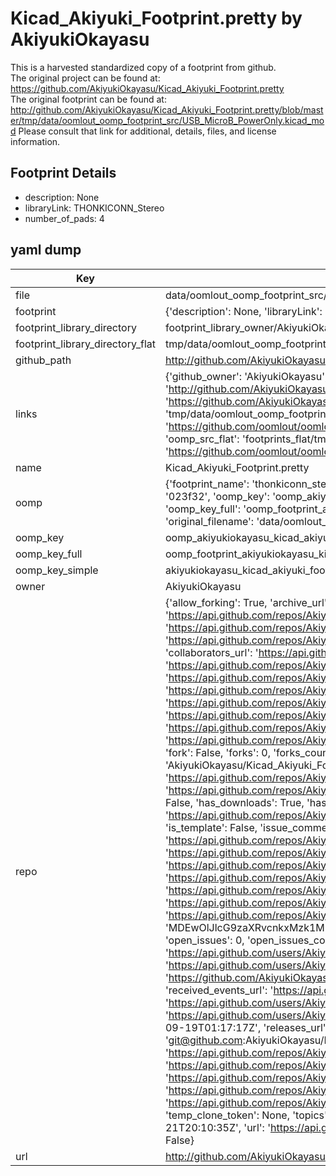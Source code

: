 # Kicad_Akiyuki_Footprint.pretty by AkiyukiOkayasu  
This is a harvested standardized copy of a footprint from github.  
The original project can be found at:  
https://github.com/AkiyukiOkayasu/Kicad_Akiyuki_Footprint.pretty  
The original footprint can be found at:
http://github.com/AkiyukiOkayasu/Kicad_Akiyuki_Footprint.pretty/blob/master/tmp/data/oomlout_oomp_footprint_src/USB_MicroB_PowerOnly.kicad_mod
Please consult that link for additional, details, files, and license information.  
## Footprint Details
* description: None  
* libraryLink: THONKICONN_Stereo  
* number_of_pads: 4  
## yaml dump  
| Key | Value |  
| --- | --- |  
| file | data/oomlout_oomp_footprint_src/Kicad_Akiyuki_Footprint.pretty/THONKICONN_Stereo.kicad_mod |  
| footprint | {'description': None, 'libraryLink': 'THONKICONN_Stereo', 'number_of_pads': 4} |  
| footprint_library_directory | footprint_library_owner/AkiyukiOkayasu_Kicad_Akiyuki_Footprint.pretty |  
| footprint_library_directory_flat | tmp/data/oomlout_oomp_footprint_src/footprints_flat/akiyukiokayasu_kicad_akiyuki_footprint_thonkiconn_stereo/working |  
| github_path | http://github.com/AkiyukiOkayasu/Kicad_Akiyuki_Footprint.pretty/blob/master/tmp/data/oomlout_oomp_footprint_src/THONKICONN_Stereo.kicad_mod |  
| links | {'github_owner': 'AkiyukiOkayasu', 'github_repo_name': 'Kicad_Akiyuki_Footprint.pretty', 'github_src': 'http://github.com/AkiyukiOkayasu/Kicad_Akiyuki_Footprint.pretty/blob/master/tmp/data/oomlout_oomp_footprint_src/USB_MicroB_PowerOnly.kicad_mod', 'github_src_repo': 'https://github.com/AkiyukiOkayasu/Kicad_Akiyuki_Footprint.pretty', 'oomp_bot': 'tmp/data/oomlout_oomp_footprint_src/footprints/akiyukiokayasu_kicad_akiyuki_footprint_thonkiconn_stereo/working', 'oomp_bot_github': 'https://github.com/oomlout/oomlout_oomp_footprint_bot/tree/main/tmp/data/oomlout_oomp_footprint_src/footprints/akiyukiokayasu_kicad_akiyuki_footprint_thonkiconn_stereo/working', 'oomp_src_flat': 'footprints_flat/tmp/data/oomlout_oomp_footprint_src/footprints_flat/akiyukiokayasu_kicad_akiyuki_footprint_thonkiconn_stereo/working', 'oomp_src_flat_github': 'https://github.com/oomlout/oomlout_oomp_footprint_src/tree/main/tmp/data/oomlout_oomp_footprint_src/footprints_flat/akiyukiokayasu_kicad_akiyuki_footprint_thonkiconn_stereo/working'} |  
| name | Kicad_Akiyuki_Footprint.pretty |  
| oomp | {'footprint_name': 'thonkiconn_stereo', 'library_name': 'kicad_akiyuki_footprint', 'md5': '023f328e35c05c413a2122bc42b04511', 'md5_10': '023f328e35', 'md5_5': '023f3', 'md5_6': '023f32', 'oomp_key': 'oomp_akiyukiokayasu_kicad_akiyuki_footprint_thonkiconn_stereo', 'oomp_key_extra': 'oomp_footprint_akiyukiokayasu_kicad_akiyuki_footprint_thonkiconn_stereo', 'oomp_key_full': 'oomp_footprint_akiyukiokayasu_kicad_akiyuki_footprint_thonkiconn_stereo_023f32', 'oomp_key_simple': 'akiyukiokayasu_kicad_akiyuki_footprint_thonkiconn_stereo', 'original_filename': 'data/oomlout_oomp_footprint_src/Kicad_Akiyuki_Footprint.pretty/THONKICONN_Stereo.kicad_mod', 'owner_name': 'akiyukiokayasu'} |  
| oomp_key | oomp_akiyukiokayasu_kicad_akiyuki_footprint_thonkiconn_stereo |  
| oomp_key_full | oomp_footprint_akiyukiokayasu_kicad_akiyuki_footprint_thonkiconn_stereo |  
| oomp_key_simple | akiyukiokayasu_kicad_akiyuki_footprint_thonkiconn_stereo |  
| owner | AkiyukiOkayasu |  
| repo | {'allow_forking': True, 'archive_url': 'https://api.github.com/repos/AkiyukiOkayasu/Kicad_Akiyuki_Footprint.pretty/{archive_format}{/ref}', 'archived': False, 'assignees_url': 'https://api.github.com/repos/AkiyukiOkayasu/Kicad_Akiyuki_Footprint.pretty/assignees{/user}', 'blobs_url': 'https://api.github.com/repos/AkiyukiOkayasu/Kicad_Akiyuki_Footprint.pretty/git/blobs{/sha}', 'branches_url': 'https://api.github.com/repos/AkiyukiOkayasu/Kicad_Akiyuki_Footprint.pretty/branches{/branch}', 'clone_url': 'https://github.com/AkiyukiOkayasu/Kicad_Akiyuki_Footprint.pretty.git', 'collaborators_url': 'https://api.github.com/repos/AkiyukiOkayasu/Kicad_Akiyuki_Footprint.pretty/collaborators{/collaborator}', 'comments_url': 'https://api.github.com/repos/AkiyukiOkayasu/Kicad_Akiyuki_Footprint.pretty/comments{/number}', 'commits_url': 'https://api.github.com/repos/AkiyukiOkayasu/Kicad_Akiyuki_Footprint.pretty/commits{/sha}', 'compare_url': 'https://api.github.com/repos/AkiyukiOkayasu/Kicad_Akiyuki_Footprint.pretty/compare/{base}...{head}', 'contents_url': 'https://api.github.com/repos/AkiyukiOkayasu/Kicad_Akiyuki_Footprint.pretty/contents/{+path}', 'contributors_url': 'https://api.github.com/repos/AkiyukiOkayasu/Kicad_Akiyuki_Footprint.pretty/contributors', 'created_at': '2018-07-03T00:17:24Z', 'default_branch': 'master', 'deployments_url': 'https://api.github.com/repos/AkiyukiOkayasu/Kicad_Akiyuki_Footprint.pretty/deployments', 'description': None, 'disabled': False, 'downloads_url': 'https://api.github.com/repos/AkiyukiOkayasu/Kicad_Akiyuki_Footprint.pretty/downloads', 'events_url': 'https://api.github.com/repos/AkiyukiOkayasu/Kicad_Akiyuki_Footprint.pretty/events', 'fork': False, 'forks': 0, 'forks_count': 0, 'forks_url': 'https://api.github.com/repos/AkiyukiOkayasu/Kicad_Akiyuki_Footprint.pretty/forks', 'full_name': 'AkiyukiOkayasu/Kicad_Akiyuki_Footprint.pretty', 'git_commits_url': 'https://api.github.com/repos/AkiyukiOkayasu/Kicad_Akiyuki_Footprint.pretty/git/commits{/sha}', 'git_refs_url': 'https://api.github.com/repos/AkiyukiOkayasu/Kicad_Akiyuki_Footprint.pretty/git/refs{/sha}', 'git_tags_url': 'https://api.github.com/repos/AkiyukiOkayasu/Kicad_Akiyuki_Footprint.pretty/git/tags{/sha}', 'git_url': 'git://github.com/AkiyukiOkayasu/Kicad_Akiyuki_Footprint.pretty.git', 'has_discussions': False, 'has_downloads': True, 'has_issues': True, 'has_pages': False, 'has_projects': True, 'has_wiki': True, 'homepage': None, 'hooks_url': 'https://api.github.com/repos/AkiyukiOkayasu/Kicad_Akiyuki_Footprint.pretty/hooks', 'html_url': 'https://github.com/AkiyukiOkayasu/Kicad_Akiyuki_Footprint.pretty', 'id': 139507795, 'is_template': False, 'issue_comment_url': 'https://api.github.com/repos/AkiyukiOkayasu/Kicad_Akiyuki_Footprint.pretty/issues/comments{/number}', 'issue_events_url': 'https://api.github.com/repos/AkiyukiOkayasu/Kicad_Akiyuki_Footprint.pretty/issues/events{/number}', 'issues_url': 'https://api.github.com/repos/AkiyukiOkayasu/Kicad_Akiyuki_Footprint.pretty/issues{/number}', 'keys_url': 'https://api.github.com/repos/AkiyukiOkayasu/Kicad_Akiyuki_Footprint.pretty/keys{/key_id}', 'labels_url': 'https://api.github.com/repos/AkiyukiOkayasu/Kicad_Akiyuki_Footprint.pretty/labels{/name}', 'language': None, 'languages_url': 'https://api.github.com/repos/AkiyukiOkayasu/Kicad_Akiyuki_Footprint.pretty/languages', 'license': None, 'merges_url': 'https://api.github.com/repos/AkiyukiOkayasu/Kicad_Akiyuki_Footprint.pretty/merges', 'milestones_url': 'https://api.github.com/repos/AkiyukiOkayasu/Kicad_Akiyuki_Footprint.pretty/milestones{/number}', 'mirror_url': None, 'name': 'Kicad_Akiyuki_Footprint.pretty', 'network_count': 0, 'node_id': 'MDEwOlJlcG9zaXRvcnkxMzk1MDc3OTU=', 'notifications_url': 'https://api.github.com/repos/AkiyukiOkayasu/Kicad_Akiyuki_Footprint.pretty/notifications{?since,all,participating}', 'open_issues': 0, 'open_issues_count': 0, 'owner': {'avatar_url': 'https://avatars.githubusercontent.com/u/6957368?v=4', 'events_url': 'https://api.github.com/users/AkiyukiOkayasu/events{/privacy}', 'followers_url': 'https://api.github.com/users/AkiyukiOkayasu/followers', 'following_url': 'https://api.github.com/users/AkiyukiOkayasu/following{/other_user}', 'gists_url': 'https://api.github.com/users/AkiyukiOkayasu/gists{/gist_id}', 'gravatar_id': '', 'html_url': 'https://github.com/AkiyukiOkayasu', 'id': 6957368, 'login': 'AkiyukiOkayasu', 'node_id': 'MDQ6VXNlcjY5NTczNjg=', 'organizations_url': 'https://api.github.com/users/AkiyukiOkayasu/orgs', 'received_events_url': 'https://api.github.com/users/AkiyukiOkayasu/received_events', 'repos_url': 'https://api.github.com/users/AkiyukiOkayasu/repos', 'site_admin': False, 'starred_url': 'https://api.github.com/users/AkiyukiOkayasu/starred{/owner}{/repo}', 'subscriptions_url': 'https://api.github.com/users/AkiyukiOkayasu/subscriptions', 'type': 'User', 'url': 'https://api.github.com/users/AkiyukiOkayasu'}, 'private': False, 'pulls_url': 'https://api.github.com/repos/AkiyukiOkayasu/Kicad_Akiyuki_Footprint.pretty/pulls{/number}', 'pushed_at': '2023-09-19T01:17:17Z', 'releases_url': 'https://api.github.com/repos/AkiyukiOkayasu/Kicad_Akiyuki_Footprint.pretty/releases{/id}', 'size': 203, 'ssh_url': 'git@github.com:AkiyukiOkayasu/Kicad_Akiyuki_Footprint.pretty.git', 'stargazers_count': 2, 'stargazers_url': 'https://api.github.com/repos/AkiyukiOkayasu/Kicad_Akiyuki_Footprint.pretty/stargazers', 'statuses_url': 'https://api.github.com/repos/AkiyukiOkayasu/Kicad_Akiyuki_Footprint.pretty/statuses/{sha}', 'subscribers_count': 2, 'subscribers_url': 'https://api.github.com/repos/AkiyukiOkayasu/Kicad_Akiyuki_Footprint.pretty/subscribers', 'subscription_url': 'https://api.github.com/repos/AkiyukiOkayasu/Kicad_Akiyuki_Footprint.pretty/subscription', 'svn_url': 'https://github.com/AkiyukiOkayasu/Kicad_Akiyuki_Footprint.pretty', 'tags_url': 'https://api.github.com/repos/AkiyukiOkayasu/Kicad_Akiyuki_Footprint.pretty/tags', 'teams_url': 'https://api.github.com/repos/AkiyukiOkayasu/Kicad_Akiyuki_Footprint.pretty/teams', 'temp_clone_token': None, 'topics': ['kicad'], 'trees_url': 'https://api.github.com/repos/AkiyukiOkayasu/Kicad_Akiyuki_Footprint.pretty/git/trees{/sha}', 'updated_at': '2022-12-21T20:10:35Z', 'url': 'https://api.github.com/repos/AkiyukiOkayasu/Kicad_Akiyuki_Footprint.pretty', 'visibility': 'public', 'watchers': 2, 'watchers_count': 2, 'web_commit_signoff_required': False} |  
| url | http://github.com/AkiyukiOkayasu/Kicad_Akiyuki_Footprint.pretty |  

